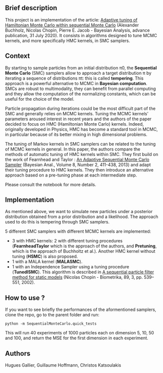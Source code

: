 ## Brief description

This project is an implementation of the article: [Adaptive tuning of Hamiltonian Monte Carlo within sequential Monte Carlo](https://arxiv.org/pdf/1808.07730.pdf) (Alexander Buchholz, Nicolas Chopin, Pierre E. Jacob - Bayesian Analysis, advance publication, 31 July 2020). It consists in algorithms designed to tune MCMC kernels, and more specifically HMC kernels, in SMC samplers.

## Context

By starting to sample particles from an initial distribution π0, the **Sequential Monte Carlo** (SMC) samplers allow to approach a target distribution π by iterating a sequence of distributions πt: this is called **tempering**. This approach is a powerful alternative to MCMC in **Bayesian computation**. SMCs are robust to multimodality, they can benefit from parallel computing and they allow the computation of the normalizing constants, which can be useful for the choice of the model.

Particle propagation during iterations could be the most difficult part of the SMC and generally relies on MCMC kernels. Tuning the MCMC kernels' parameters aroused interest in recent years and the authors of the paper decided to focus on HMC (Hamiltonian Monte Carlo) kernels. Indeed, originally developed in Physics, HMC has become a standard tool in MCMC, in particular because of its better mixing in high dimensional problems.

The tuning of Markov kernels in SMC samplers can be related to the tuning of MCMC kernels in general. In this paper, the authors compare the methods of automatic tuning of HMC kernels within SMC. They first build on the work of Fearnhead and Taylor : [An Adaptive Sequential Monte Carlo Sampler](https://arxiv.org/pdf/1005.1193.pdf) (Bayesian Anal., Volume 8, Number 2, 411-438, 2013) and adapt their tuning procedure to HMC kernels. They then introduce an alternative approach based on a pre-tuning phase at each intermediate step.

Please consult the notebook for more details.

## Implementation

As mentioned above, we want to simulate new particles under a posterior distribution obtained from a prior distribution and a likelihood. The approach used to do this is tempering through SMC samplers.

5 different SMC samplers with different MCMC kernels are implemented:
- 3 with HMC kernels: 2 with different tuning procedures (**FearnheadTaylor** which is the approach of the authors, and **Pretuning**, which is the approach of Buchholtz et al.). Another HMC kernel without tuning (**HSMC**) is also proposed.
- 1 with a MALA kernel (**MALASMC**).
- 1 with an Independence Sampler using a tuning procedure (**TunedISMC**). This algorithm is described in [A sequential particle filter method for static models](https://pdfs.semanticscholar.org/47bc/c2b86f3b4ec2742e7ef1ac2868077f2aae92.pdf)
(Nicolas Chopin - Biometrika, 89, 3, pp. 539–551, 2002).

## How to use ?

If you want to see briefly the performances of the aformentioned samplers, clone the repo, go to the parent folder and run:

`python -m SequentialMonteCarlo.quick_tests`

This will run 40 experiments of 1000 particles each on dimension 5, 10, 50 and 100, and return the MSE for the first dimension in each experiment.

## Authors

Hugues Gallier, Guillaume Hoffmann, Christos Katsoulakis
